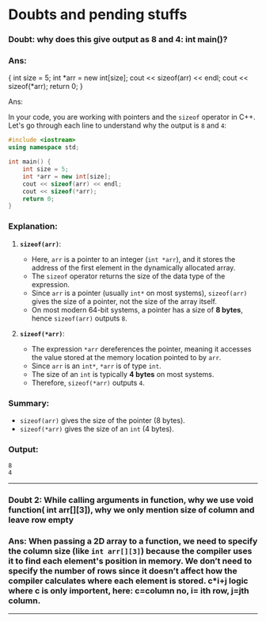 # Doubts and pending stuffs

### Doubt: why does this give output as 8 and 4: int main()?

### Ans:

{
    int size = 5;
    int *arr = new int[size];
    cout << sizeof(arr) << endl;
    cout << sizeof(*arr);
    return 0;
}

Ans:

In your code, you are working with pointers and the `sizeof` operator in C++. Let's go through each line to understand why the output is `8` and `4`:

```cpp
#include <iostream>
using namespace std;

int main() {
    int size = 5;
    int *arr = new int[size];
    cout << sizeof(arr) << endl;
    cout << sizeof(*arr);
    return 0;
}
```

### Explanation:

1. **`sizeof(arr)`**:

   - Here, `arr` is a pointer to an integer (`int *arr`), and it stores the address of the first element in the dynamically allocated array.
   - The `sizeof` operator returns the size of the data type of the expression.
   - Since `arr` is a pointer (usually `int*` on most systems), `sizeof(arr)` gives the size of a pointer, not the size of the array itself.
   - On most modern 64-bit systems, a pointer has a size of **8 bytes**, hence `sizeof(arr)` outputs `8`.
2. **`sizeof(*arr)`**:

   - The expression `*arr` dereferences the pointer, meaning it accesses the value stored at the memory location pointed to by `arr`.
   - Since `arr` is an `int*`, `*arr` is of type `int`.
   - The size of an `int` is typically **4 bytes** on most systems.
   - Therefore, `sizeof(*arr)` outputs `4`.

### Summary:

- `sizeof(arr)` gives the size of the pointer (8 bytes).
- `sizeof(*arr)` gives the size of an `int` (4 bytes).

### Output:

```
8
4
```

---



### Doubt 2: While calling arguments in function, why we use void function( int arr[][3]), why we only mention size of column and leave row empty

### Ans: When passing a 2D array to a function, we need to specify the column size (like `int arr[][3]`) because the compiler uses it to find each element's position in memory. We don’t need to specify the number of rows since it doesn’t affect how the compiler calculates where each element is stored. c*i+j logic where c is only importent, here: c=column no, i= ith row, j=jth column.

---
